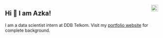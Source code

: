 <a href="https://www.linkedin.com/in/aradinka" target="_blank" rel="nofollow"><img align="right" alt="Pratik's Linkdein" width="22px" src="https://cdn.jsdelivr.net/npm/simple-icons@v3/icons/linkedin.svg" /></a>

## Hi 👋 I am Azka!
I am a data scientist intern at DDB Telkom. Visit my [portfolio website](https://aradinka.vercel.app/) for complete background.
